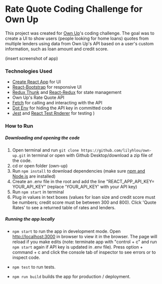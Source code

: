 # Rate Quote Coding Challenge for Own Up

This project was created for [Own Up](ownup.com)'s coding challenge. The goal was to create a UI to show users (people looking for home loans) quotes from multiple lenders using data from Own Up's API based on a user's custom information, such as loan amount and credit score. 

(insert screenshot of app)
### Technologies Used

* [Create React App](https://github.com/facebook/create-react-app/tree/master) for UI
* [React-Bootstrap]() for responsive UI
* [Redux Thunk](https://github.com/reduxjs/redux-thunk) and [React-Redux](https://react-redux.js.org/) for state management 
* Own Up's Rate Quote API
* [Fetch](https://developer.mozilla.org/en-US/docs/Web/API/Fetch_API) for calling and interacting with the API
* [Dot Env](https://www.npmjs.com/package/dotenv) for hiding the API key in committed code
* [Jest](https://jestjs.io/) and [React Test Rnderer](https://reactjs.org/docs/test-renderer.html) for testing 
)
### How to Run
##### Downloading and opening the code
1. Open terminal and run `git clone https://github.com/lilyhlou/own-up.git` in terminal or open with Github Desktop/download a zip file of the code.
2. cd or open folder (own-up)
3. Run `npm install` to download dependencies (make sure [npm and Node.js](https://docs.npmjs.com/downloading-and-installing-node-js-and-npm) are installed)
4. Create an .env file in the root and add the line "REACT_APP_API_KEY= YOUR_API_KEY" (replace 'YOUR_API_KEY' with your API key)
5. Run `npm start` in terminal
6. Plug in values in text boxes (values for loan size and credit score must be numbers; credit score must be between 300 and 800). Click 'Quote Rates' to see a returned table of rates and lenders.

##### Running the app locally 
* `npm start` to run the app in development mode.
Open [http://localhost:3000](http://localhost:3000) in browser to view it in the browser. The page will reload if you make edits (note: terminate app with "control + c" and run `npm start` again if API key is updated in .env file).
Press option + command + c and click the console tab of inspector to see errors or to inspect code.

* `npm test` to run tests.

* `npm run build` builds the app for production / deployment.

 
